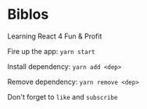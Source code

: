 # Biblos
Learning React 4 Fun &amp; Profit

Fire up the app:
`yarn start`

Install dependency:
`yarn add <dep>`

Remove dependency:
`yarn remove <dep>`

Don't forget to `like` and `subscribe`
